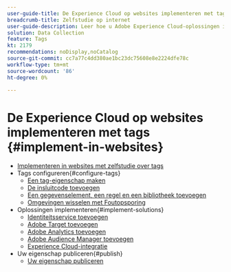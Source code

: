 ```yaml
---
user-guide-title: De Experience Cloud op websites implementeren met tags
breadcrumb-title: Zelfstudie op internet
user-guide-description: Leer hoe u Adobe Experience Cloud-oplossingen implementeert op een website met tags.
solution: Data Collection
feature: Tags
kt: 2179
recommendations: noDisplay,noCatalog
source-git-commit: cc7a77c4dd380ae1bc23dc75608e8e2224dfe78c
workflow-type: tm+mt
source-wordcount: '86'
ht-degree: 0%

---
```



# De Experience Cloud op websites implementeren met tags {#implement-in-websites}

+ [Implementeren in websites met zelfstudie over tags](overview.md)
+ Tags configureren{#configure-tags}
   + [Een tag-eigenschap maken](create-a-property.md)
   + [De insluitcode toevoegen](add-embed-code.md)
   + [Een gegevenselement, een regel en een bibliotheek toevoegen](add-data-elements-rules.md)
   + [Omgevingen wisselen met Foutopsporing](switch-environments.md)
+ Oplossingen implementeren{#implement-solutions}
   + [Identiteitsservice toevoegen](id-service.md)
   + [Adobe Target toevoegen](target.md)
   + [Adobe Analytics toevoegen](analytics.md)
   + [Adobe Audience Manager toevoegen](audience-manager.md)
   + [Experience Cloud-integratie](integrations.md)
+ Uw eigenschap publiceren{#publish}
   + [Uw eigenschap publiceren](publish.md)
